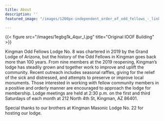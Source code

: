 ```yaml
---
title: About
description: ''
featured_image: "/images/1200px-independent_order_of_odd_fellows_-_links_and_eye.jpg"

---
```

{{< figure src="/images/1egbg1k_4qur_l.jpg" title="Original IOOF Building" >}}

Kingman Odd Fellows Lodge No. 8 was chartered in 2019 by the Grand Lodge of Arizona, but the history of the Odd Fellows in Kingman goes back more than 100 years. From nine members at the 2019 reopening, Kingman’s lodge has steadily grown and together work to improve and uplift the community. Recent outreach includes seasonal raffles, giving for the relief of the sick and distressed, and attempts to preserve or improve local monuments. Those interested in working with fellow community members in a positive and orderly manner are encouraged to approach the lodge for membership. Lodge meetings are held at 2:30 p.m. on the first and third Saturdays of each month at 212 North 4th St, Kingman, AZ 86401.

Special thanks to our brothers at Kingman Masonic Lodge No. 22 for hosting our lodge.